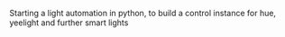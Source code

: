 Starting a light automation in python, to build a control instance for hue, yeelight and further smart lights
